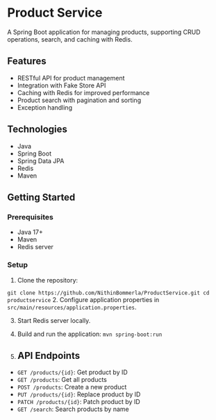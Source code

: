 # Product Service

A Spring Boot application for managing products, supporting CRUD operations, search, and caching with Redis.

## Features

- RESTful API for product management
- Integration with Fake Store API
- Caching with Redis for improved performance
- Product search with pagination and sorting
- Exception handling

## Technologies

- Java
- Spring Boot
- Spring Data JPA
- Redis
- Maven

## Getting Started

### Prerequisites

- Java 17+
- Maven
- Redis server

### Setup

1. Clone the repository:

`git clone https://github.com/NithinBommerla/ProductService.git cd productservice`
2. Configure application properties in `src/main/resources/application.properties`.

3. Start Redis server locally.

4. Build and run the application:
```mvn spring-boot:run```

5. ## API Endpoints

- `GET /products/{id}`: Get product by ID
- `GET /products`: Get all products
- `POST /products`: Create a new product
- `PUT /products/{id}`: Replace product by ID
- `PATCH /products/{id}`: Patch product by ID
- `GET /search`: Search products by name
